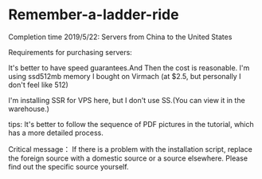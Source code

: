 # Remember-a-ladder-ride
Completion time 2019/5/22: Servers from China to the United States

  Requirements for purchasing servers:

  It's better to have speed guarantees.And Then the cost is reasonable. 
  I'm using ssd512mb memory I bought on Virmach (at $2.5, but personally I don't feel like 512)

  I'm installing SSR for VPS here, but I don't use SS.(You can view it in the warehouse.)

  tips:
  It's better to follow the sequence of PDF pictures in the tutorial, which has a more detailed process.

Critical message：
  If there is a problem with the installation script, replace the foreign source with a domestic source or a source elsewhere. Please find out the specific source yourself.
